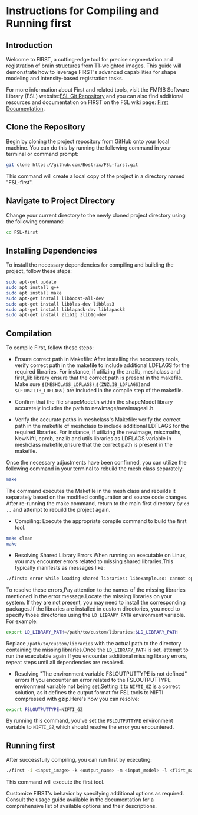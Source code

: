 # Instructions for Compiling and Running first
## Introduction

Welcome to FIRST, a cutting-edge tool for precise segmentation and registration of brain structures from T1-weighted images. This guide will demonstrate how to leverage FIRST's advanced capabilities for shape modeling and intensity-based registration tasks.


For more information about First and related tools, visit the FMRIB Software Library (FSL) website:[FSL Git Repository](https://git.fmrib.ox.ac.uk/fsl) and you can also find additional resources and documentation on FIRST on the FSL wiki page: [First Documentation](https://fsl.fmrib.ox.ac.uk/fsl/fslwiki/FIRST).
## Clone the Repository

Begin by cloning the project repository from GitHub onto your local machine. You can do this by running the following command in your terminal or command prompt:

```bash
git clone https://github.com/Bostrix/FSL-first.git
```
This command will create a local copy of the project in a directory named "FSL-first".

## Navigate to Project Directory
Change your current directory to the newly cloned project directory using the following command:
```bash
cd FSL-first
```
## Installing Dependencies
To install the necessary dependencies for compiling and building the project, follow these steps:
```bash
sudo apt-get update
sudo apt install g++
sudo apt install make
sudo apt-get install libboost-all-dev
sudo apt-get install libblas-dev libblas3
sudo apt-get install liblapack-dev liblapack3
sudo apt-get install zlib1g zlib1g-dev
```

## Compilation
To compile First, follow these steps:

- Ensure correct path in Makefile:
After installing the necessary tools, verify correct path in the makefile to include additional LDFLAGS for the required libraries. For instance, if utilizing the znzlib, meshclass and first_lib library ensure that the correct path is present in the makefile.
Make sure `$(MESHCLASS_LDFLAGS)`,`$(ZNZLIB_LDFLAGS)`and `$(FIRSTLIB_LDFLAGS)` are included in the compile step of the makefile.

- Confirm that the file shapeModel.h within the shapeModel library accurately includes the path to newimage/newimageall.h.

- Verify the accurate paths in meshclass's Makefile:
verify the correct path in the makefile of meshclass to include additional LDFLAGS for the required libraries. For instance, if utilizing the newimage, miscmaths, NewNifti, cprob, znzlib and utils libraries as LDFLAGS variable in meshclass makefile,ensure that the correct path is present in the makefile.

Once the necessary adjustments have been confirmed, you can utilize the following command in your terminal to rebuild the mesh class separately:
```bash
make
```
The command executes the Makefile in the mesh class and rebuilds it separately based on the modified configuration and source code changes. After re-running the make command, return to the main first directory by `cd ..` and attempt to rebuild the project again.

- Compiling: 
Execute the appropriate compile command to build the first tool.
```bash
make clean
make
```
- Resolving Shared Library Errors
When running an executable on Linux, you may encounter errors related to missing shared libraries.This typically manifests as messages like:
```bash
./first: error while loading shared libraries: libexample.so: cannot open shared object file:No such file or directory
```
To resolve these errors,Pay attention to the names of the missing libraries mentioned in the error message.Locate the missing libraries on your system. If they are not present, you may need to install the corresponding packages.If the libraries are installed in custom directories, you need to specify those directories using the `LD_LIBRARY_PATH` environment variable. For example:
```bash
export LD_LIBRARY_PATH=/path/to/custom/libraries:$LD_LIBRARY_PATH
```
Replace `/path/to/custom/libraries` with the actual path to the directory containing the missing libraries.Once the `LD_LIBRARY_PATH` is set, attempt to run the executable again.If you encounter additional missing library errors, repeat steps until all dependencies are resolved.

- Resolving "The environment variable FSLOUTPUTTYPE is not defined" errors
If you encounter an error related to the FSLOUTPUTTYPE environment variable not being set.Setting it to `NIFTI_GZ` is a correct solution, as it defines the output format for FSL tools to NIFTI compressed with gzip.Here's how you can resolve:
```bash
export FSLOUTPUTTYPE=NIFTI_GZ
```
By running this command, you've set the `FSLOUTPUTTYPE` environment variable to `NIFTI_GZ`,which should resolve the error you encountered.

## Running first

After successfully compiling, you can run first by executing:
```bash
./first -i <input_image> -k <output_name> -m <input_model> -l <flirt_matrix>
```
This command will execute the first tool.


Customize FIRST's behavior by specifying additional options as required. Consult the usage guide available in the documentation for a comprehensive list of available options and their descriptions.
